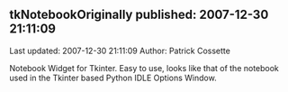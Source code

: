 ## tkNotebookOriginally published: 2007-12-30 21:11:09 
Last updated: 2007-12-30 21:11:09 
Author: Patrick Cossette 
 
Notebook Widget for Tkinter. Easy to use, looks like that of the notebook used in the Tkinter based Python IDLE Options Window.